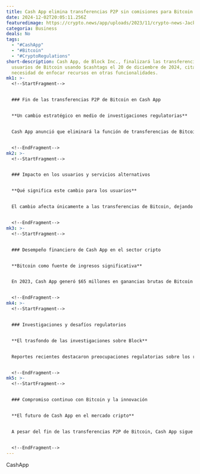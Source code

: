 ```yaml
---
title: Cash App elimina transferencias P2P sin comisiones para Bitcoin
date: 2024-12-02T20:05:11.256Z
featuredimage: https://crypto.news/app/uploads/2023/11/crypto-news-Jack-Dorsey05.webp
categoria: Business
deals: No
tags:
  - "#CashApp"
  - "#Bitcoin"
  - "#CryptoRegulations"
short-description: Cash App, de Block Inc., finalizará las transferencias entre
  usuarios de Bitcoin usando $cashtags el 20 de diciembre de 2024, citando la
  necesidad de enfocar recursos en otras funcionalidades.
mk1: >-
  <!--StartFragment-->


  ### Fin de las transferencias P2P de Bitcoin en Cash App


  **Un cambio estratégico en medio de investigaciones regulatorias**


  Cash App anunció que eliminará la función de transferencias de Bitcoin entre $cashtags, pero los usuarios podrán continuar enviando y recibiendo Bitcoin a través de Lightning Network o la blockchain de Bitcoin. Este cambio llega meses después de investigaciones federales sobre las prácticas de cumplimiento de Block, la empresa matriz de Cash App.


  <!--EndFragment-->
mk2: >-
  <!--StartFragment-->


  ### Impacto en los usuarios y servicios alternativos


  **Qué significa este cambio para los usuarios**


  El cambio afecta únicamente a las transferencias de Bitcoin, dejando intactos otros servicios como las transacciones en efectivo y acciones. Según Cash App, esta decisión busca priorizar productos más valorados por los usuarios de Bitcoin en la plataforma.


  <!--EndFragment-->
mk3: >-
  <!--StartFragment-->


  ### Desempeño financiero de Cash App en el sector cripto


  **Bitcoin como fuente de ingresos significativa**


  En 2023, Cash App generó $65 millones en ganancias brutas de Bitcoin solo en el cuarto trimestre, representando una porción considerable de los ingresos de Block. Sin embargo, no se ha divulgado cuántos usuarios utilizaban las transferencias de Bitcoin entre $cashtags.


  <!--EndFragment-->
mk4: >-
  <!--StartFragment-->


  ### Investigaciones y desafíos regulatorios


  **El trasfondo de las investigaciones sobre Block**


  Reportes recientes destacaron preocupaciones regulatorias sobre los riesgos de cumplimiento en Cash App, incluidas transacciones con entidades en países sancionados. Aunque la empresa ha reforzado sus controles de cumplimiento, las investigaciones han planteado dudas sobre la seguridad del diseño de la plataforma.


  <!--EndFragment-->
mk5: >-
  <!--StartFragment-->


  ### Compromiso continuo con Bitcoin y la innovación


  **El futuro de Cash App en el mercado cripto**


  A pesar del fin de las transferencias P2P de Bitcoin, Cash App sigue comprometida con ofrecer herramientas innovadoras y accesibles para usuarios de criptomonedas. La plataforma continuará apoyando transacciones a través de Lightning Network y la red de Bitcoin, fortaleciendo su enfoque en la seguridad y usabilidad.


  <!--EndFragment-->
---
```

<!--StartFragment-->

CashApp

<!--EndFragment-->